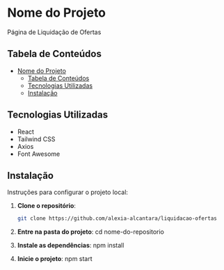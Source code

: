 # Nome do Projeto
Página de Liquidação de Ofertas

## Tabela de Conteúdos

- [Nome do Projeto](#nome-do-projeto)
  - [Tabela de Conteúdos](#tabela-de-conteúdos)
  - [Tecnologias Utilizadas](#tecnologias-utilizadas)
  - [Instalação](#instalação)


## Tecnologias Utilizadas

- React
- Tailwind CSS
- Axios
- Font Awesome

## Instalação

Instruções para configurar o projeto local:

1. **Clone o repositório**:
   ```bash
   git clone https://github.com/alexia-alcantara/liquidacao-ofertas

2. **Entre na pasta do projeto**:
    cd nome-do-repositorio

3. **Instale as dependências**:
    npm install

4. **Inicie o projeto**:
   npm start
